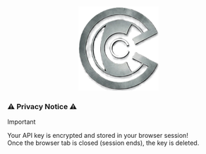 <p align="center">
<img alt="Conflict Command Center" src="wwwroot/icon-192.png" />
</p>  


### :warning: Privacy Notice :warning:
> [!IMPORTANT]
> Your API key is encrypted and stored in your browser session!  
> Once the browser tab is closed (session ends), the key is deleted.
